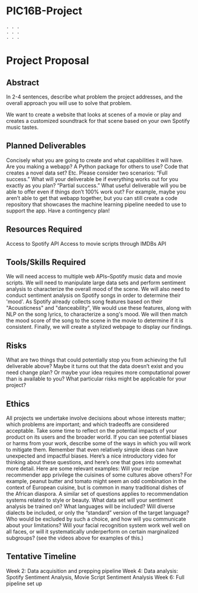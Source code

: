 # PIC16B-Project
```
. . .
. . .
. . .
```

# Project Proposal

## Abstract
In 2-4 sentences, describe what problem the project addresses, and the overall approach you will use to solve that problem.

We want to create a website that looks at scenes of a movie or play and creates a customized soundtrack for that scene based on your own Spotify music tastes.

## Planned Deliverables
Concisely what you are going to create and what capabilities it will have. Are you making a webapp? A Python package for others to use? Code that creates a novel data set? Etc. Please consider two scenarios:
“Full success.” What will your deliverable be if everything works out for you exactly as you plan?
“Partial success.” What useful deliverable will you be able to offer even if things don’t 100% work out? For example, maybe you aren’t able to get that webapp together, but you can still create a code repository that showcases the machine learning pipeline needed to use to support the app. Have a contingency plan!
## Resources Required
Access to Spotify API
Access to movie scripts through IMDBs API

## Tools/Skills Required
We will need access to multiple web APIs–Spotify music data and movie scripts. We will need to manipulate large data sets and perform sentiment analysis to characterize the overall mood of the scene. We will also need to conduct sentiment analysis on Spotify songs in order to determine their 'mood'. As Spotify already collects song features based on their "Acousticness" and "danceability", We would use these features, along with NLP on the song lyrics, to characterize a song's mood.
We will then match the mood score of the song to the scene in the movie to determine if it is consistent. Finally, we will create a stylized webpage to display our findings.
## Risks
What are two things that could potentially stop you from achieving the full deliverable above? Maybe it turns out that the data doesn’t exist and you need change plan? Or maybe your idea requires more computational power than is available to you? What particular risks might be applicable for your project?
## Ethics
All projects we undertake involve decisions about whose interests matter; which problems are important; and which tradeoffs are considered acceptable. Take some time to reflect on the potential impacts of your product on its users and the broader world. If you can see potential biases or harms from your work, describe some of the ways in which you will work to mitigate them. Remember that even relatively simple ideas can have unexpected and impactful biases. Here’s a nice introductory video for thinking about these questions, and here’s one that goes into somewhat more detail. Here are some relevant examples:
Will your recipe recommender app privilege the cuisines of some cultures above others? For example, peanut butter and tomato might seem an odd combination in the context of European cuisine, but is common in many traditional dishes of the African diaspora. A similar set of questions applies to recommendation systems related to style or beauty.
What data set will your sentiment analysis be trained on? What languages will be included? Will diverse dialects be included, or only the “standard” version of the target language? Who would be excluded by such a choice, and how will you communicate about your limitations?
Will your facial recognition system work well well on all faces, or will it systematically underperform on certain marginalized subgroups? (see the videos above for examples of this.)
## Tentative Timeline
Week 2: Data acquisition and prepping pipeline
Week 4: Data analysis: Spotify Sentiment Analysis, Movie Script Sentiment Analysis
Week 6: Full pipeline set up
